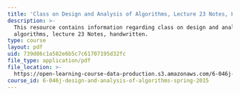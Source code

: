 ```yaml
---
title: 'Class on Design and Analysis of Algorithms, Lecture 23 Notes, Handwritten'
description: >-
  This resource contains information regarding class on design and analysis of
  algorithms, lecture 23 Notes, handwritten.
type: course
layout: pdf
uid: 739d86c1a582e6b5c7c61707195d32fc
file_type: application/pdf
file_location: >-
  https://open-learning-course-data-production.s3.amazonaws.com/6-046j-design-and-analysis-of-algorithms-spring-2015/739d86c1a582e6b5c7c61707195d32fc_MIT6_046JS15_writtenlec23.pdf
course_id: 6-046j-design-and-analysis-of-algorithms-spring-2015
---
```

